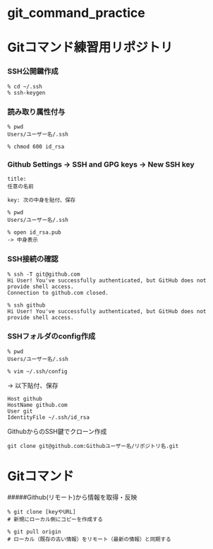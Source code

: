 # git_command_practice

# Gitコマンド練習用リポジトリ

### SSH公開鍵作成

```
% cd ~/.ssh
% ssh-keygen
```

### 読み取り属性付与

```
% pwd
Users/ユーザー名/.ssh

% chmod 600 id_rsa
```

### Github Settings -> SSH and GPG keys -> New SSH key

```
title:
任意の名前

key: 次の中身を貼付、保存
```
```
% pwd
Users/ユーザー名/.ssh

% open id_rsa.pub
-> 中身表示
```

### SSH接続の確認

```
% ssh -T git@github.com
Hi User! You've successfully authenticated, but GitHub does not provide shell access.
Connection to github.com closed.

% ssh github
Hi User! You've successfully authenticated, but GitHub does not provide shell access.
```

### SSHフォルダのconfig作成

```
% pwd
Users/ユーザー名/.ssh

% vim ~/.ssh/config
```

-> 以下貼付、保存

```
Host github
HostName github.com
User git
IdentityFile ~/.ssh/id_rsa
```

GithubからのSSH鍵でクローン作成

```
git clone git@github.com:Githubユーザー名/リポジトリ名.git
```

# Gitコマンド

#####Github(リモート)から情報を取得・反映

```
% git clone [keyやURL]
# 新規にローカル側にコピーを作成する
```

```
% git pull origin
# ローカル（既存の古い情報）をリモート（最新の情報）と同期する
```
